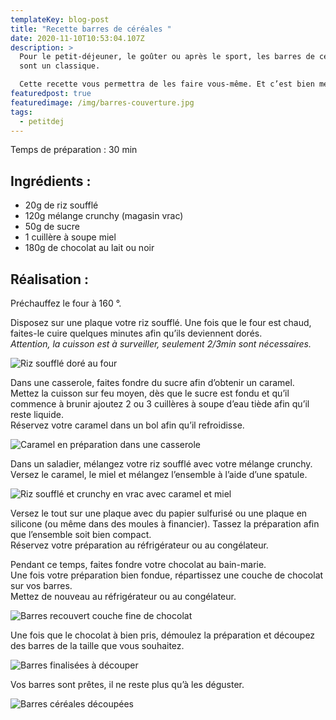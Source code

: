 ```yaml
---
templateKey: blog-post
title: "Recette barres de céréales "
date: 2020-11-10T10:53:04.107Z
description: >
  Pour le petit-déjeuner, le goûter ou après le sport, les barres de céréales
  sont un classique. 

  Cette recette vous permettra de les faire vous-même. Et c’est bien meilleur que celles achetées en supermarché.
featuredpost: true
featuredimage: /img/barres-couverture.jpg
tags:
  - petitdej
---
```

Temps de préparation : 30 min

## Ingrédients :

* 20g de riz soufflé
*  120g mélange crunchy (magasin vrac)
*  50g de sucre
*  1 cuillère à soupe miel
*  180g de chocolat au lait ou noir

## Réalisation :

Préchauffez le four à 160 °.

Disposez sur une plaque votre riz soufflé. Une fois que le four est chaud, faites-le cuire quelques minutes afin qu’ils deviennent dorés.\
*Attention, la cuisson est à surveiller, seulement 2/3min sont nécessaires.*

![Riz soufflé doré au four](/img/riz-souffle.jpg "Riz soufflé ")

Dans une casserole, faites fondre du sucre afin d’obtenir un caramel.\
Mettez la cuisson sur feu moyen, dès que le sucre est fondu et qu’il commence à brunir ajoutez 2 ou 3 cuillères à soupe d’eau tiède afin qu’il reste liquide.\
Réservez votre caramel dans un bol afin qu’il refroidisse.

![Caramel en préparation dans une casserole ](/img/20201110_114717.jpg "Caramel ")

Dans un saladier, mélangez votre riz soufflé avec votre mélange crunchy.\
Versez le caramel, le miel et mélangez l’ensemble à l’aide d’une spatule.

![Riz soufflé et crunchy en vrac avec caramel et miel ](/img/melange-avec-caramel.jpg "Riz soufflé et crunchy ")

Versez le tout sur une plaque avec du papier sulfurisé ou une plaque en silicone (ou même dans des moules à financier). Tassez la préparation afin que l’ensemble soit bien compact.\
Réservez votre préparation au réfrigérateur ou au congélateur.

Pendant ce temps, faites fondre votre chocolat au bain-marie.\
Une fois votre préparation bien fondue, répartissez une couche de chocolat sur vos barres.\
Mettez de nouveau au réfrigérateur ou au congélateur.

![Barres recouvert couche fine de chocolat ](/img/barre-en-formation.jpg "Barres en formation ")

Une fois que le chocolat à bien pris, démoulez la préparation et découpez des barres de la taille que vous souhaitez.

![Barres finalisées à découper](/img/barres-a-decouper.jpg "Barres finalisées à découper")

Vos barres sont prêtes, il ne reste plus qu’à les déguster.

![Barres céréales découpées ](/img/barres.jpg "Barres céréales ")